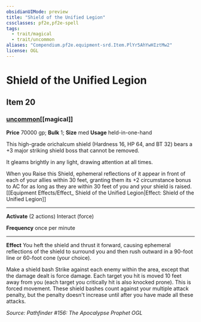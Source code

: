 ```yaml
---
obsidianUIMode: preview
title: "Shield of the Unified Legion"
cssclasses: pf2e,pf2e-spell
tags:
  - trait/magical
  - trait/uncommon
aliases: "Compendium.pf2e.equipment-srd.Item.PlYr5AhYwHIztMw2"
license: OGL
---
```

# Shield of the Unified Legion
## Item 20
### [uncommon](uncommon "Uncommon Rarity Trait")[[magical]]


**Price** 70000 gp; 
**Bulk** 1; **Size** med
**Usage** held-in-one-hand

This high-grade orichalcum shield (Hardness 16, HP 64, and BT 32) bears a +3 major striking shield boss that cannot be removed.

It gleams brightly in any light, drawing attention at all times.

When you Raise this Shield, ephemeral reflections of it appear in front of each of your allies within 30 feet, granting them its +2 circumstance bonus to AC for as long as they are within 30 feet of you and your shield is raised. [[Equipment Effects/Effect_ Shield of the Unified Legion|Effect: Shield of the Unified Legion]]

* * *

**Activate** (2 actions) Interact (force)

**Frequency** once per minute

* * *

**Effect** You heft the shield and thrust it forward, causing ephemeral reflections of the shield to surround you and then rush outward in a 90-foot line or 60-foot cone (your choice).

Make a shield bash Strike against each enemy within the area, except that the damage dealt is force damage. Each target you hit is moved 10 feet away from you (each target you critically hit is also knocked prone). This is forced movement. These shield bashes count against your multiple attack penalty, but the penalty doesn't increase until after you have made all these attacks.

*Source: Pathfinder #156: The Apocalypse Prophet*
*OGL*